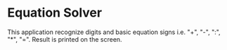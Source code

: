 # Equation Solver

This application recognize digits and basic equation signs i.e. "+", "-", ":", "*", "=". Result is printed on the screen.
